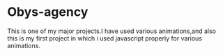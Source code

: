 # Obys-agency
This is one of my major projects.I have used various animations,and also this is my first project in which i used javascript properly for various animations.
